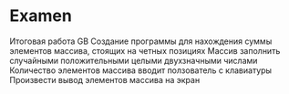 # Examen
Итоговая работа GB
Создание программы для нахождения суммы элементов массива, стоящих на четных позициях
Массив заполнить случайными положительными целыми двухзначными числами
Количество элементов массива вводит ползователь с клавиатуры
Произвести вывод элементов массива на экран

